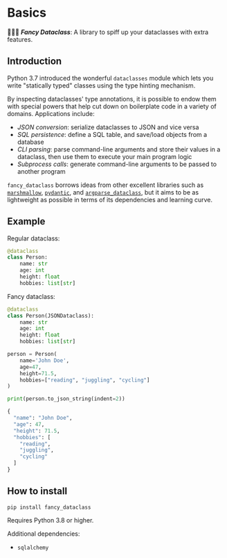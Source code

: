 # Basics

🤵🏻‍♂️ ***Fancy Dataclass***: A library to spiff up your dataclasses with extra features.

## Introduction

Python 3.7 introduced the wonderful `dataclasses` module which lets you write "statically typed" classes using the type hinting mechanism.

By inspecting dataclasses' type annotations, it is possible to endow them with special powers that help cut down on boilerplate code in a variety of domains. Applications include:

- *JSON conversion*: serialize dataclasses to JSON and vice versa
- *SQL persistence*: define a SQL table, and save/load objects from a database
- *CLI parsing*: parse command-line arguments and store their values in a dataclass, then use them to execute your main program logic
- *Subprocess calls*: generate command-line arguments to be passed to another program

`fancy_dataclass` borrows ideas from other excellent libraries such as [`marshmallow`](https://marshmallow.readthedocs.io/en/stable/), [`pydantic`](https://docs.pydantic.dev/latest), and [`argparse_dataclass`](https://github.com/mivade/argparse_dataclass), but it aims to be as lightweight as possible in terms of its dependencies and learning curve.

## Example

Regular dataclass:

```python
@dataclass
class Person:
    name: str
    age: int
    height: float
    hobbies: list[str]
```

Fancy dataclass:

```python
@dataclass
class Person(JSONDataclass):
    name: str
    age: int
    height: float
    hobbies: list[str]

person = Person(
    name='John Doe',
    age=47,
    height=71.5,
    hobbies=["reading", "juggling", "cycling"]
)

print(person.to_json_string(indent=2))

{
  "name": "John Doe",
  "age": 47,
  "height": 71.5,
  "hobbies": [
    "reading",
    "juggling",
    "cycling"
  ]
}
```

## How to install

```pip install fancy_dataclass```

Requires Python 3.8 or higher.

Additional dependencies:

- `sqlalchemy`
